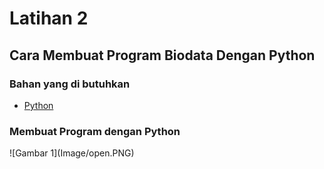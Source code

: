 # Latihan 2
## Cara Membuat Program Biodata Dengan Python
### Bahan yang di butuhkan
- [Python](https://www.python.org)<p>
### Membuat Program dengan Python
<p>
![Gambar 1](Image/open.PNG)

